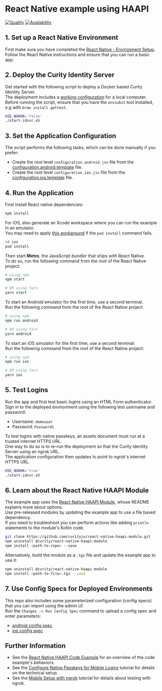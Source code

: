 # React Native example using HAAPI

[![Quality](https://img.shields.io/badge/quality-demo-red)](https://curity.io/resources/code-examples/status/)
[![Availability](https://img.shields.io/badge/availability-source-blue)](https://curity.io/resources/code-examples/status/)

## 1. Set up a React Native Environment

First make sure you have completed the [React Native - Environment Setup](https://reactnative.dev/docs/environment-setup).\
Follow the React Native instructions and ensure that you can run a basic app.

## 2. Deploy the Curity Identity Server

Get started with the following script to deploy a Docker based Curity Identity Server.\
The deployment includes a [working configuration](https://github.com/curityio/mobile-deployments/blob/main/haapi/example-config-template.xml) for a local computer.\
Before running the script, ensure that you have the `envsubst` tool installed, e.g with `brew install gettext`.

```bash
USE_NGROK='false'
./start-idsvr.sh
```

## 3. Set the Application Configuration

The script performs the following tasks, which can be done manually if you prefer:

- Create the root level `configuration.android.jsx`  file from the [configuration.android.template](configuration.android.template) file.
- Create the root level `configuration.ios.jsx`  file from the [configuration.ios.template](configuration.ios.template) file.

## 4. Run the Application

First install React native dependencies:

```bash
npm install
```

For iOS, also generate an Xcode workspace where you can run the example in an emulator.\
You may need to apply [this workaround](https://github.com/facebook/react-native/issues/42109#issuecomment-1880663873) if the `pod install` command fails.

```bash
cd ios
pod install
```

Then start **Metro**, the JavaScript _bundler_ that ships _with_ React Native.\
To do so, run the following command from the _root_ of the React Native project:

```bash
# using npm
npm start

# OR using Yarn
yarn start
```

To start an Android emulator for the first time, use a second terminal.\
Run the following command from the _root_ of the React Native project

```bash
# using npm
npm run android

# OR using Yarn
yarn android
```

To start an iOS simulator for the first time, use a second terminal.\
Run the following command from the _root_ of the React Native project:

```bash
# using npm
npm run ios

# OR using Yarn
yarn ios
```

## 5. Test Logins

Run the app and first test basic logins using an HTML Form authenticator.\
Sign in to the deployed environment using the following test username and password:

- Username: `demouser`
- Password: `Password1`

To test logins with native passkeys, an assets document must run at a trusted internet HTTPS URL.\
One way to do so is to re-run the deployment so that the Curity Identity Server using an ngrok URL.\
The application configuration then updates to point to ngrok's internet HTTPS URL.

```bash
USE_NGROK='true'
./start-idsvr.sh
```

## 6. Learn about the React Native HAAPI Module

The example app uses the [React Native HAAPI Module](https://github.com/curityio/react-native-haapi-module), whose README explains more about options.\
Use pre-released modules by updating the example app to use a file based dependency.\
If you need to troubleshoot you can perform actions like adding `println` statements to the module's Kotlin code.

```bash
git clone https://github.com/curityio/react-native-haapi-module.git
npm uninstall @curity/react-native-haapi-module
npm install <path-to-repo> --save
```

Alternatively, build the module as a `.tgz` file and update the example app to use it:

```bash
npm uninstall @curity/react-native-haapi-module
npm install <path-to-file>.tgz --save
```

## 7. Use Config Specs for Deployed Environments

This repo also includes some parameterized configuration (config specs) that you can import using the admin UI.\
Run the `Changes -> Run Config Spec` command to upload a config spec and enter parameters:

- [android config spec](config/setup-android-no-attestation-validation.xml) 
- [ios config spec](config/setup-ios-no-attestation-validation.xml)

## Further Information

- See the [React Native HAAPI Code Example](https://curity.io/resources/learn/react-native-haapi/) for an overview of the code example's behaviors.
- See the [Configure Native Passkeys for Mobile Logins](https://curity.io/resources/learn/mobile-logins-using-native-passkeys/) tutorial for details on the technical setup.
- See the [Mobile Setup with ngrok](https://curity.io/resources/learn/mobile-setup-ngrok/) tutorial for details about testing with ngrok.
